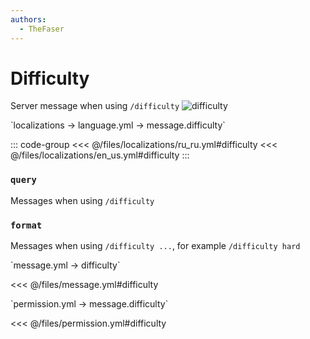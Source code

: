 ```yaml
---
authors:
  - TheFaser
---
```


# Difficulty

<!--@include: @/parts/vanillaWarn.md#command-->

Server message when using `/difficulty`
![difficulty](/difficulty.png)

[//]: # (localization)
<!--@include: @/parts/words.md#localization-->
<!--@include: @/parts/words.md#path--> `localizations → language.yml → message.difficulty`

<!--@include: @/parts/words.md#default-->

::: code-group
<<< @/files/localizations/ru_ru.yml#difficulty
<<< @/files/localizations/en_us.yml#difficulty
:::

### `query`

Messages when using `/difficulty`

### `format`

Messages when using `/difficulty ...`, for example `/difficulty hard`

[//]: # (message.yml)
<!--@include: @/parts/words.md#setting-->
<!--@include: @/parts/words.md#path--> `message.yml → difficulty`

<!--@include: @/parts/words.md#default-->
<<< @/files/message.yml#difficulty

<!--@include: @/parts/enable.md-->

<!--@include: @/parts/range.md-->
<!--@include: @/parts/destination.md-->
<!--@include: @/parts/sound.md-->

[//]: # (permission.yml)
<!--@include: @/parts/words.md#permission-->
<!--@include: @/parts/words.md#path--> `permission.yml → message.difficulty`

<!--@include: @/parts/words.md#default-->
<<< @/files/permission.yml#difficulty

<!--@include: @/parts/permission/permissionTier3.md-->
<!--@include: @/parts/permission/sound.md-->